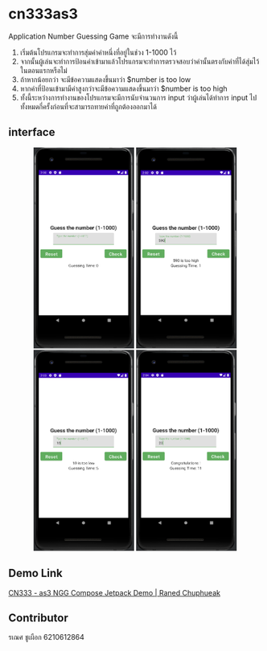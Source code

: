 # cn333as3
Application Number Guessing Game จะมีการทำงานดังนี้
1. เริ่มต้นโปรแกรมจะทำการสุ่มค่าค่าหนึ่งที่อยู่ในช่วง 1-1000 ไว้
2. จากนั้นผู้เล่นจะทำการป้อนค่าเข้ามาแล้วโปรแกรมจะทำการตรวจสอบว่าค่านั้นตรงกับค่าที่ได้สุ่มไว้ในตอนแรกหรือไม่
3. ถ้าหากน้อยกว่า จะมีข้อความแสดงขึ้นมาว่า $number is too low 
4. หากค่าที่ป้อนเข้ามามีค่าสูงกว่าจะมีข้อความแสดงขึ้นมาว่า $number is too high 
5. ทั้งนี้ระหว่างการทำงานของโปรแกรมจะมีการนับจำนวนการ input ว่าผู้เล่นได้ทำการ input ไปทั้งหมดกี่ครั้งก่อนที่จะสามารถทายค่าที่ถูกต้องออกมาได้

## interface
<p align="center">
  <img src="img/img1.png" width=200 height=400 /> 
  <img src="img/img2.png" width=200 height=400 /> 
  <img src="img/img3.png" width=200 height=400 /> 
  <img src="img/img4.png" width=200 height=400 /> 
</p>

## Demo Link
[CN333 - as3 NGG Compose Jetpack Demo | Raned Chuphueak]()

## Contributor
รเณศ ชูเผือก 6210612864

